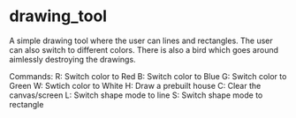 # drawing_tool
A simple drawing tool where the user can lines and rectangles. The user can also switch to different colors. There is also a bird which goes around aimlessly destroying the drawings.

Commands: 
  R: Switch color to Red
  B: Switch color to Blue
  G: Switch color to Green
  W: Swtich color to White
  H: Draw a prebuilt house
  C: Clear the canvas/screen
  L: Switch shape mode to line
  S: Switch shape mode to rectangle
